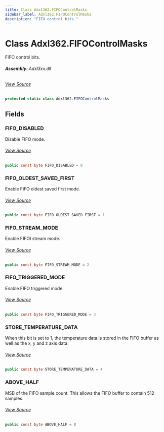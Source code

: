 ```yaml
---
title: Class Adxl362.FIFOControlMasks
sidebar_label: Adxl362.FIFOControlMasks
description: "FIFO control bits."
---
```

# Class Adxl362.FIFOControlMasks
FIFO control bits.

###### **Assembly**: Adxl3xx.dll
###### [View Source](https://github.com/WildernessLabs/Meadow.Foundation.git/blob/develop/Source/Meadow.Foundation.Peripherals/Sensors.Motion.Adxl3xx/Driver/Drivers/Adxl362_Extras/Adxl362.FIFOControlMasks.cs#L8)
```csharp title="Declaration"
protected static class Adxl362.FIFOControlMasks
```
## Fields
### FIFO_DISABLED
Disable FIFO mode.
###### [View Source](https://github.com/WildernessLabs/Meadow.Foundation.git/blob/develop/Source/Meadow.Foundation.Peripherals/Sensors.Motion.Adxl3xx/Driver/Drivers/Adxl362_Extras/Adxl362.FIFOControlMasks.cs#L13)
```csharp title="Declaration"
public const byte FIFO_DISABLED = 0
```
### FIFO_OLDEST_SAVED_FIRST
Enable FiFO oldest saved first mode.
###### [View Source](https://github.com/WildernessLabs/Meadow.Foundation.git/blob/develop/Source/Meadow.Foundation.Peripherals/Sensors.Motion.Adxl3xx/Driver/Drivers/Adxl362_Extras/Adxl362.FIFOControlMasks.cs#L18)
```csharp title="Declaration"
public const byte FIFO_OLDEST_SAVED_FIRST = 1
```
### FIFO_STREAM_MODE
Enable FIFOI stream mode.
###### [View Source](https://github.com/WildernessLabs/Meadow.Foundation.git/blob/develop/Source/Meadow.Foundation.Peripherals/Sensors.Motion.Adxl3xx/Driver/Drivers/Adxl362_Extras/Adxl362.FIFOControlMasks.cs#L23)
```csharp title="Declaration"
public const byte FIFO_STREAM_MODE = 2
```
### FIFO_TRIGGERED_MODE
Enable FIFO triggered mode.
###### [View Source](https://github.com/WildernessLabs/Meadow.Foundation.git/blob/develop/Source/Meadow.Foundation.Peripherals/Sensors.Motion.Adxl3xx/Driver/Drivers/Adxl362_Extras/Adxl362.FIFOControlMasks.cs#L28)
```csharp title="Declaration"
public const byte FIFO_TRIGGERED_MODE = 3
```
### STORE_TEMPERATURE_DATA
When this bit is set to 1, the temperature data is stored in the FIFO
buffer as well as the x, y and z axis data.
###### [View Source](https://github.com/WildernessLabs/Meadow.Foundation.git/blob/develop/Source/Meadow.Foundation.Peripherals/Sensors.Motion.Adxl3xx/Driver/Drivers/Adxl362_Extras/Adxl362.FIFOControlMasks.cs#L34)
```csharp title="Declaration"
public const byte STORE_TEMPERATURE_DATA = 4
```
### ABOVE_HALF
MSB of the FIFO sample count.  This allows the FIFO buffer to contain 512 samples.
###### [View Source](https://github.com/WildernessLabs/Meadow.Foundation.git/blob/develop/Source/Meadow.Foundation.Peripherals/Sensors.Motion.Adxl3xx/Driver/Drivers/Adxl362_Extras/Adxl362.FIFOControlMasks.cs#L39)
```csharp title="Declaration"
public const byte ABOVE_HALF = 8
```
